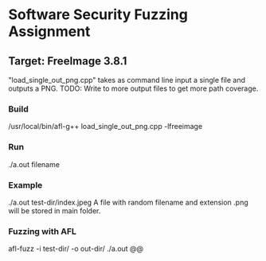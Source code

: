 # Software Security Fuzzing Assignment
## Target: FreeImage 3.8.1

"load_single_out_png.cpp" takes as command line input a single file and outputs a PNG.
TODO: Write to more output files to get more path coverage.

### Build
/usr/local/bin/afl-g++ load_single_out_png.cpp -lfreeimage
### Run
./a.out filename
### Example
./a.out test-dir/index.jpeg
A file with random filename and extension .png will be stored in main folder.
### Fuzzing with AFL
afl-fuzz -i test-dir/ -o out-dir/ ./a.out @@
